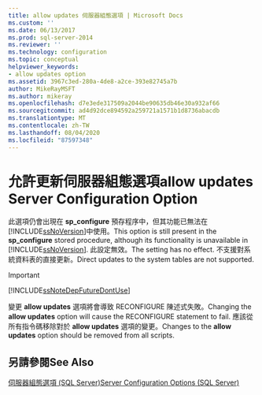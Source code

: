 ```yaml
---
title: allow updates 伺服器組態選項 | Microsoft Docs
ms.custom: ''
ms.date: 06/13/2017
ms.prod: sql-server-2014
ms.reviewer: ''
ms.technology: configuration
ms.topic: conceptual
helpviewer_keywords:
- allow updates option
ms.assetid: 3967c3ed-280a-4de8-a2ce-393e82745a7b
author: MikeRayMSFT
ms.author: mikeray
ms.openlocfilehash: d7e3ede317509a2044be90635db46e30a932af66
ms.sourcegitcommit: ad4d92dce894592a259721a1571b1d8736abacdb
ms.translationtype: MT
ms.contentlocale: zh-TW
ms.lasthandoff: 08/04/2020
ms.locfileid: "87597348"
---
```

# <a name="allow-updates-server-configuration-option"></a><span data-ttu-id="de2c2-102">允許更新伺服器組態選項</span><span class="sxs-lookup"><span data-stu-id="de2c2-102">allow updates Server Configuration Option</span></span>
  <span data-ttu-id="de2c2-103">此選項仍會出現在 **sp_configure** 預存程序中，但其功能已無法在 [!INCLUDE[ssNoVersion](../../includes/ssnoversion-md.md)]中使用。</span><span class="sxs-lookup"><span data-stu-id="de2c2-103">This option is still present in the **sp_configure** stored procedure, although its functionality is unavailable in [!INCLUDE[ssNoVersion](../../includes/ssnoversion-md.md)].</span></span> <span data-ttu-id="de2c2-104">此設定無效。</span><span class="sxs-lookup"><span data-stu-id="de2c2-104">The setting has no effect.</span></span> <span data-ttu-id="de2c2-105">不支援對系統資料表的直接更新。</span><span class="sxs-lookup"><span data-stu-id="de2c2-105">Direct updates to the system tables are not supported.</span></span>  
  
> [!IMPORTANT]  
>  [!INCLUDE[ssNoteDepFutureDontUse](../../includes/ssnotedepfuturedontuse-md.md)]  
  
 <span data-ttu-id="de2c2-106">變更 **allow updates** 選項將會導致 RECONFIGURE 陳述式失敗。</span><span class="sxs-lookup"><span data-stu-id="de2c2-106">Changing the **allow updates** option will cause the RECONFIGURE statement to fail.</span></span> <span data-ttu-id="de2c2-107">應該從所有指令碼移除對於 **allow updates** 選項的變更。</span><span class="sxs-lookup"><span data-stu-id="de2c2-107">Changes to the **allow updates** option should be removed from all scripts.</span></span>  
  
## <a name="see-also"></a><span data-ttu-id="de2c2-108">另請參閱</span><span class="sxs-lookup"><span data-stu-id="de2c2-108">See Also</span></span>  
 [<span data-ttu-id="de2c2-109">伺服器組態選項 &#40;SQL Server&#41;</span><span class="sxs-lookup"><span data-stu-id="de2c2-109">Server Configuration Options &#40;SQL Server&#41;</span></span>](server-configuration-options-sql-server.md)  
  
  
